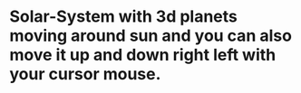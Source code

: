 # Solar-System with 3d planets moving around sun and you can also move it up and down right left with your cursor mouse. 
